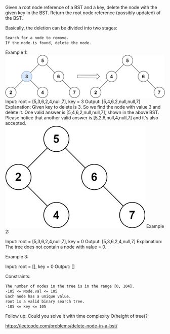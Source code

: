 Given a root node reference of a BST and a key, delete the node with the given key in the BST. Return the root node reference (possibly updated) of the BST.

Basically, the deletion can be divided into two stages:

    Search for a node to remove.
    If the node is found, delete the node.

 

Example 1:
![alt text](image.png)
Input: root = [5,3,6,2,4,null,7], key = 3
Output: [5,4,6,2,null,null,7]
Explanation: Given key to delete is 3. So we find the node with value 3 and delete it.
One valid answer is [5,4,6,2,null,null,7], shown in the above BST.
Please notice that another valid answer is [5,2,6,null,4,null,7] and it's also accepted.
![alt text](image-1.png)
Example 2:

Input: root = [5,3,6,2,4,null,7], key = 0
Output: [5,3,6,2,4,null,7]
Explanation: The tree does not contain a node with value = 0.

Example 3:

Input: root = [], key = 0
Output: []

 

Constraints:

    The number of nodes in the tree is in the range [0, 104].
    -105 <= Node.val <= 105
    Each node has a unique value.
    root is a valid binary search tree.
    -105 <= key <= 105

 

Follow up: Could you solve it with time complexity O(height of tree)?

https://leetcode.com/problems/delete-node-in-a-bst/